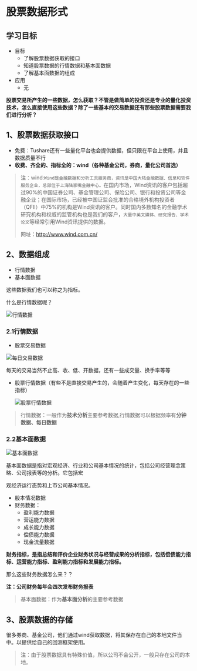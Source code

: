 # 股票数据形式

## 学习目标

- 目标
  - 了解股票数据获取的接口
  - 知道股票数据的行情数据和基本面数据
  - 了解基本面数据的组成
- 应用
  - 无

**股票交易所产生的一些数据，怎么获取？不管是做简单的投资还是专业的量化投资技术，怎么直接使用这些数据？除了一些基本的交易数据还有那些股票数据需要我们进行分析？**

## 1、股票数据获取接口

* 免费：Tushare还有一些量化平台也会提供数据，但只限在平台上使用，并且数据质量不行
* **收费、齐全的、指标全的：wind（各种基金公司，券商，量化公司首选）**

> 注：wind:`Wind是金融数据和分析工具服务商，资讯是中国大陆金融数据、信息和软件服务企业，总部位于上海陆家嘴金融中心。`在国内市场，Wind资讯的客户包括超过90%的中国证券公司、基金管理公司、保险公司、银行和投资公司等金融企业；在国际市场，已经被中国证监会批准的合格境外机构投资者（QFII）中75%的机构是Wind资讯的客户。同时国内多数知名的金融学术研究机构和权威的监管机构也是我们的客户，`大量中英文媒体、研究报告、学术论文`等经常引用Wind资讯提供的数据。
>
> 网址：http://www.wind.com.cn/

## 2、数据组成

* 行情数据
* 基本面数据

这些数据我们也可以称之为指标。



什么是行情数据呢？

![行情数据](/images/行情数据.png)

### 2.1行情数据

* 股票交易数据

![每日交易数据](/images/每日交易数据.png)

每天的交易当然不止高、收、低、开数据，还有一些成交量、换手率等等

* 股票行情数据（有些不是直接交易产生的，会随着产生变化，每天存在的一些指标）

  ![股票行情数据](/images/股票行情数据.png)

> 行情数据：一般作为**技术分析**主要参考数据,行情数据可以根据频率有**分钟数据、每日数据**

### 2.2基本面数据

![基本面数据](/images/基本面数据.png)

基本面数据是指对宏观经济、行业和公司基本情况的统计，包括公司经营理念策略、公司报表等的分析。它包括宏

观经济运行态势和上市公司基本情况。

* 股本情况数据
* 财务数据：
  * 盈利能力数据
  * 营运能力数据
  * 成长能力数据
  * 偿债能力数据
  * 现金流量数据

**财务指标，是指总结和评价企业财务状况与经营成果的分析指标，包括偿债能力指标、运营能力指标、盈利能力指标和发展能力指标。**

那么这些财务数据怎么来？？

**注：公司财务每年会四次发布财务报表**

> 基本面数据：作为**基本面分析**的主要参考数据



## 3、股票数据的存储

很多券商、基金公司，他们通过wind获取数据，将其保存在自己的本地文件当中。以提供给自己的回测框架使用。

> 注：由于股票数据具有特殊价值，所以公司不会公开，一般只存在公司的本地。

